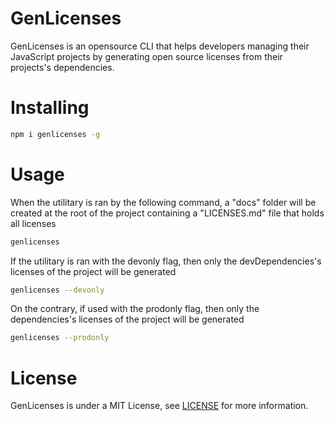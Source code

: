 # GenLicenses
GenLicenses is an opensource CLI that helps developers managing their JavaScript projects by generating open source licenses from their projects's dependencies.

# Installing
```bash
npm i genlicenses -g
```

# Usage
When the utilitary is ran by the following command, a "docs" folder will be created at the root of the project containing a "LICENSES.md" file that holds all licenses
```bash
genlicenses
```
If the utilitary is ran with the devonly flag, then only the devDependencies's licenses of the project will be generated
```bash
genlicenses --devonly
```
On the contrary, if used with the prodonly flag, then only the dependencies's licenses of the project will be generated
```bash
genlicenses --prodonly
```

# License
GenLicenses is under a MIT License, see [LICENSE](LICENSE) for more information.
